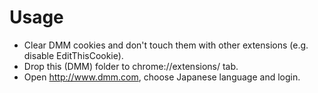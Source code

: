 
# Usage

* Clear DMM cookies and don't touch them with other extensions (e.g. disable EditThisCookie).
* Drop this (DMM) folder to chrome://extensions/ tab.
* Open http://www.dmm.com, choose Japanese language and login.
